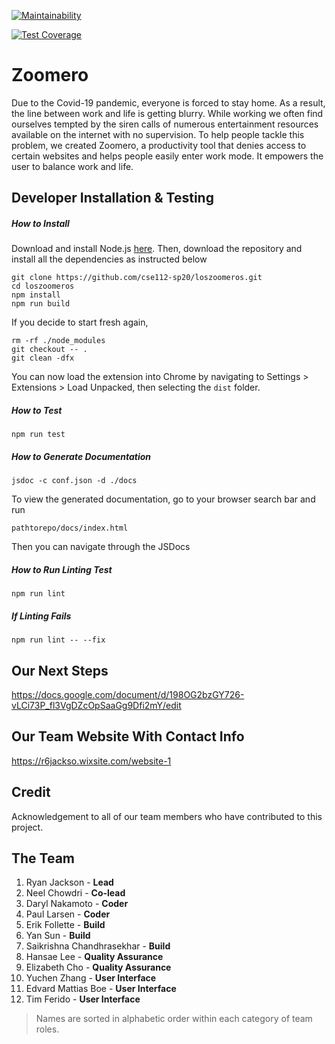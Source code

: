 [![Maintainability](https://api.codeclimate.com/v1/badges/a99a88d28ad37a79dbf6/maintainability)](https://codeclimate.com/github/codeclimate/codeclimate/maintainability)

[![Test Coverage](https://api.codeclimate.com/v1/badges/a99a88d28ad37a79dbf6/test_coverage)](https://codeclimate.com/github/codeclimate/codeclimate/test_coverage)
# Zoomero
Due to the Covid-19 pandemic, everyone is forced to stay home. As a result, the line between work and life is getting blurry. While working we often find ourselves tempted by the siren calls of numerous entertainment resources available on the internet with no supervision. 
To help people tackle this problem, we created Zoomero, a productivity tool that denies access to certain websites and helps people easily enter work mode. It empowers the user to balance work and life.

<!-- ## Installation instructions
To install this Google Chrome extension, download and install Node.js [here](https://nodejs.org/en/). Once installed, open a termnial (PowerShell for Windows) and `cd` into the project directory. Run `npm install` and then `npm run build` to install all dependencies and build the extension, respectively. You can now load the extension into Chrome by navigating to Settings > Extensions > Load Unpacked, then selecting the `dist` folder. -->

## Developer Installation & Testing

##### How to Install
Download and install Node.js [here](https://nodejs.org/en/). Then, download the repository and install all the dependencies as instructed below 
```
git clone https://github.com/cse112-sp20/loszoomeros.git
cd loszoomeros
npm install
npm run build
```
If you decide to start fresh again,
```
rm -rf ./node_modules
git checkout -- .
git clean -dfx
```
You can now load the extension into Chrome by navigating to Settings > Extensions > Load Unpacked, then selecting the `dist` folder.
##### How to Test
```
npm run test
```

##### How to Generate Documentation
```
jsdoc -c conf.json -d ./docs
```
To view the generated documentation, go to your browser search bar and run

```
pathtorepo/docs/index.html
```
Then you can navigate through the JSDocs

##### How to Run Linting Test
```
npm run lint
```
##### If Linting Fails
```
npm run lint -- --fix
```

## Our Next Steps
https://docs.google.com/document/d/198OG2bzGY726-vLCi73P_fl3VgDZcOpSaaGg9Dfi2mY/edit

## Our Team Website With Contact Info
https://r6jackso.wixsite.com/website-1

## Credit

Acknowledgement to all of our team members who have contributed to this project.

## The Team
1. Ryan Jackson - **Lead**
2. Neel Chowdri - **Co-lead**
3. Daryl Nakamoto - **Coder**
4. Paul Larsen - **Coder**
5. Erik Follette - **Build**
6. Yan Sun - **Build**
7. Saikrishna Chandhrasekhar - **Build**
8. Hansae Lee - **Quality Assurance**
9. Elizabeth Cho - **Quality Assurance**
10. Yuchen Zhang - **User Interface**
11. Edvard Mattias Boe - **User Interface**
12. Tim Ferido - **User Interface**



> Names are sorted in alphabetic order within each category of team roles.
